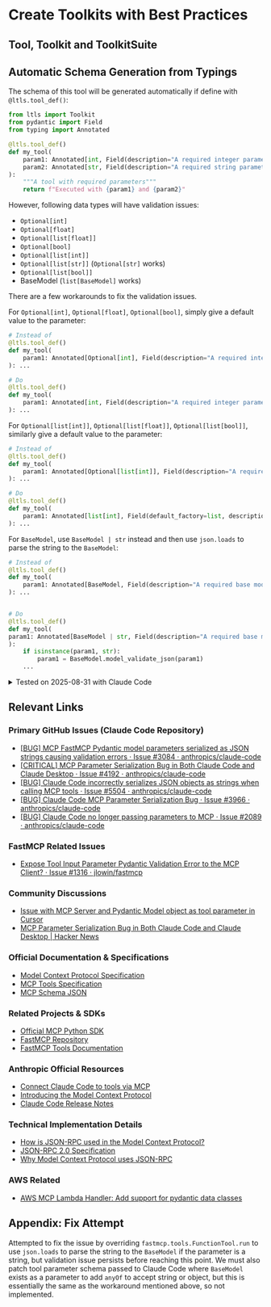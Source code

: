 # Create Toolkits with Best Practices

## Tool, Toolkit and ToolkitSuite

## Automatic Schema Generation from Typings

The schema of this tool will be generated automatically if define with `@ltls.tool_def()`:

```python
from ltls import Toolkit
from pydantic import Field
from typing import Annotated

@ltls.tool_def()
def my_tool(
    param1: Annotated[int, Field(description="A required integer parameter")],
    param2: Annotated[str, Field(description="A required string parameter")],
):
    """A tool with required parameters"""
    return f"Executed with {param1} and {param2}"
```

However, following data types will have validation issues:

- `Optional[int]`
- `Optional[float]`
- `Optional[list[float]]`
- `Optional[bool]`
- `Optional[list[int]]`
- `Optional[list[str]]` (`Optional[str]` works)
- `Optional[list[bool]]`
- BaseModel (`list[BaseModel]` works)

There are a few workarounds to fix the validation issues.

For `Optional[int]`, `Optional[float]`, `Optional[bool]`, simply give a default value to the parameter:

```python
# Instead of
@ltls.tool_def()
def my_tool(
    param1: Annotated[Optional[int], Field(description="A required integer parameter")],
): ...

# Do
@ltls.tool_def()
def my_tool(
    param1: Annotated[int, Field(description="A required integer parameter")] = 0,
): ...
```

For `Optional[list[int]]`, `Optional[list[float]]`, `Optional[list[bool]]`, similarly give a default value to the parameter:

```python
# Instead of
@ltls.tool_def()
def my_tool(
    param1: Annotated[Optional[list[int]], Field(description="A required list of integers")],
): ...

# Do
@ltls.tool_def()
def my_tool(
    param1: Annotated[list[int], Field(default_factory=list, description="A required list of integers")],
): ...
```

For `BaseModel`, use `BaseModel | str` instead and then use `json.loads` to parse the string to the `BaseModel`:

```python
# Instead of
@ltls.tool_def()
def my_tool(
    param1: Annotated[BaseModel, Field(description="A required base model parameter")],
): ...


# Do
@ltls.tool_def()
def my_tool(
param1: Annotated[BaseModel | str, Field(description="A required base model parameter")],
):
    if isinstance(param1, str):
        param1 = BaseModel.model_validate_json(param1)
    ...

```

<details>
<summary>Tested on 2025-08-31 with Claude Code</summary>

```text
> Test all structured param tools from test-fastmcp with all possible params

⏺ I'll test all structured param tools from test-fastmcp with various parameter combinations. Let me start by examining the available tools and then systematically test them.

⏺ Now I'll start testing the int_tool with different integer values:

⏺ test-fastmcp - int_tool (MCP)(params: 42)
  ⎿  42

⏺ test-fastmcp - int_tool (MCP)(params: -100)
  ⎿  -100

⏺ test-fastmcp - int_tool (MCP)(params: 0)
  ⎿  0

⏺ test-fastmcp - int_tool (MCP)(params: 999999)
  ⎿  999999

⏺ Now testing optional_int_tool with null and integer values:

⏺ test-fastmcp - optional_int_tool (MCP)(params: "null")
  ⎿  Error: Input validation error: 'null' is not valid under any of the given schemas

⏺ test-fastmcp - optional_int_tool (MCP)(params: "123")
  ⎿  Error: Input validation error: '123' is not valid under any of the given schemas

⏺ test-fastmcp - optional_int_tool (MCP)(params: "-456")
  ⎿  Error: Input validation error: '-456' is not valid under any of the given schemas

⏺ Let me check the schema again - I need to pass the actual null value, not the string "null":

⏺ test-fastmcp - optional_int_tool (MCP)(params: "123")
  ⎿  Error: Input validation error: '123' is not valid under any of the given schemas

⏺ test-fastmcp - optional_int_tool (MCP)(params: "-456")
  ⎿  Error: Input validation error: '-456' is not valid under any of the given schemas

⏺ The schema shows "anyOf": [{"type": "integer"}, {"type": "null"}], so let me try with proper null value:

⏺ test-fastmcp - optional_int_tool (MCP)(params: "")
  ⎿  Error: Input validation error: '' is not valid under any of the given schemas

⏺ The optional_int_tool seems to have validation issues. Let me move on to testing default_int_tool:

⏺ Testing default_int_tool with and without parameters:
  ⎿  1

⏺ test-fastmcp - default_int_tool (MCP)(params: 777)
  ⎿  777

⏺ test-fastmcp - default_int_tool (MCP)(params: -999)
  ⎿  -999

⏺ Testing list_ints_tool with various integer arrays:

⏺ test-fastmcp - list_ints_tool (MCP)(params: [1,2,3,4,5])
  ⎿  [
       1,
       2,
     … +4 lines (ctrl+r to expand)

⏺ test-fastmcp - list_ints_tool (MCP)(params: [])


⏺ test-fastmcp - list_ints_tool (MCP)(params: [-100,0,100,999])
  ⎿  [
       -100,
       0,
     … +3 lines (ctrl+r to expand)

⏺ test-fastmcp - list_ints_tool (MCP)(params: [42])
  ⎿  [
       42
     ]

⏺ Continue with the remaining tests. Let me batch the next several tests to move efficiently through all the tools:

⏺ Testing optional_list_ints_tool and continuing with the remaining tests:

⏺ test-fastmcp - optional_list_ints_tool (MCP)(params: "[10, 20, 30]")
  ⎿  Error: Input validation error: '[10, 20, 30]' is not valid under any of the given schemas


⏺ test-fastmcp - default_list_ints_tool (MCP)(params: [99,88,77])
  ⎿  [
       99,
       88,
     … +2 lines (ctrl+r to expand)

⏺ test-fastmcp - float_tool (MCP)(params: 3.14159)
  ⎿  3.14159

⏺ test-fastmcp - float_tool (MCP)(params: -2.718)
  ⎿  -2.718

⏺ test-fastmcp - float_tool (MCP)(params: 0)
  ⎿  0

⏺ Continuing with more tests:

⏺ test-fastmcp - optional_float_tool (MCP)(params: "1.23")
  ⎿  Error: Input validation error: '1.23' is not valid under any of the given schemas
  ⎿  1

⏺ test-fastmcp - default_float_tool (MCP)(params: 5.67)
  ⎿  5.67

⏺ test-fastmcp - list_floats_tool (MCP)(params: [1.1,2.2,3.3])
  ⎿  [
       1.1,
       2.2,
     … +2 lines (ctrl+r to expand)

⏺ test-fastmcp - optional_list_floats_tool (MCP)(params: "[4.4, 5.5]")
  ⎿  Error: Input validation error: '[4.4, 5.5]' is not valid under any of the given schemas


⏺ Continuing with string tools:

⏺ test-fastmcp - str_tool (MCP)(params: "hello world")
  ⎿  hello world

⏺ test-fastmcp - str_tool (MCP)(params: "")
  ⎿

⏺ test-fastmcp - str_tool (MCP)(params: "special chars: !@#$%^&*()")
  ⎿  special chars: !@#$%^&*()

⏺ test-fastmcp - optional_str_tool (MCP)(params: "test string")
  ⎿  test string
  ⎿  default_str_tool

⏺ test-fastmcp - default_str_tool (MCP)(params: "custom string")
  ⎿  custom string

⏺ test-fastmcp - list_strs_tool (MCP)(params: ["apple","banana","cherry"])
  ⎿  [
       "apple",
       "banana",
     … +2 lines (ctrl+r to expand)

⏺ test-fastmcp - list_strs_tool (MCP)(params: [])


⏺ test-fastmcp - optional_list_strs_tool (MCP)(params: "[\"one\", \"two\"]")
  ⎿  Error: Input validation error: '["one", "two"]' is not valid under any of the given schemas


⏺ test-fastmcp - default_list_strs_tool (MCP)(params: ["custom","list"])
  ⎿  [
       "custom",
       "list"
     ]

⏺ test-fastmcp - bool_tool (MCP)(params: true)
  ⎿  true

⏺ Continuing with boolean tools:

⏺ test-fastmcp - bool_tool (MCP)(params: false)
  ⎿  false

⏺ test-fastmcp - optional_bool_tool (MCP)(params: "true")
  ⎿  Error: Input validation error: 'true' is not valid under any of the given schemas
  ⎿  true

⏺ test-fastmcp - default_bool_tool (MCP)(params: false)
  ⎿  false

⏺ test-fastmcp - list_bools_tool (MCP)(params: [true,false,true])
  ⎿  [
       true,
       false,
     … +2 lines (ctrl+r to expand)

⏺ test-fastmcp - list_bools_tool (MCP)(params: [])


⏺ test-fastmcp - optional_list_bools_tool (MCP)(params: "[false, true]")
  ⎿  Error: Input validation error: '[false, true]' is not valid under any of the given schemas


⏺ test-fastmcp - default_list_bools_tool (MCP)(params: [true,true,false])
  ⎿  [
       true,
       true,
     … +2 lines (ctrl+r to expand)

⏺ test-fastmcp - mix_types_tool (MCP)(str_param: "hello", int_param: 42, bool_param: true)
  ⎿  {
       "str_param": "hello",
       "int_param": 42,
     … +2 lines (ctrl+r to expand)

⏺ test-fastmcp - mix_types_tool (MCP)(str_param: "test", int_param: -100, bool_param: false)
  ⎿  {
       "str_param": "test",
       "int_param": -100,
     … +2 lines (ctrl+r to expand)
  ⎿  {
       "optional_str_param": null,
       "optional_int_param": null,
     … +2 lines (ctrl+r to expand)

⏺ Finishing the remaining tests:

⏺ test-fastmcp - optional_mix_types_tool (MCP)(optional_str_param: "test", optional_int_param: "123", optional_bool_param: "true")
  ⎿  Error: Input validation error: '123' is not valid under any of the given schemas
  ⎿  {
       "default_str_param": "default_str_param",
       "default_int_param": 1,
     … +2 lines (ctrl+r to expand)

⏺ test-fastmcp - default_mix_types_tool (MCP)(default_str_param: "custom", default_int_param: 999, default_bool_param: false)
  ⎿  {
       "default_str_param": "custom",
       "default_int_param": 999,
     … +2 lines (ctrl+r to expand)

⏺ test-fastmcp - structured_params_tool (MCP)(params: "{\n  \"int_param\": 42,\n  \"float_param\": 3.14,\n  \"bool_param\": true,\n  \"str_param\": \"hello world\",\n  \"list_strs_param\": [\"a\", \"b\", \"c\"],\n
                                             \"list_ints_param\": [1, 2, 3],\n  \"list_bools_param\": [true, false, true],\n  \"list_floats_param\": [1.1, 2.2, 3.3]\n}")
  ⎿  Error: Input validation error: '{\n  "int_param": 42,\n  "float_param": 3.14,\n  "bool_param": true,\n  "str_param": "hello world",\n  "list_strs_param": ["a", "b", "c"],\n  "list_ints_param": [1, 2, 3],\n
     "list_bools_param": [true, false, true],\n  "list_floats_param": [1.1, 2.2, 3.3]\n}' is not of type 'object'

⏺ Let me fix the structured params test with proper JSON object format:

⏺ test-fastmcp - structured_params_tool (MCP)(params: "{\n  \"int_param\": 42,\n  \"float_param\": 3.14,\n  \"bool_param\": true,\n  \"str_param\": \"hello world\",\n  \"list_strs_param\": [\"a\", \"b\", \"c\"],\n
                                             \"list_ints_param\": [1, 2, 3],\n  \"list_bools_param\": [true, false, true],\n  \"list_floats_param\": [1.1, 2.2, 3.3],\n  \"default_str_param\": \"default test\",\n
                                             \"default_int_param\": 100,\n  \"default_bool_param\": false,\n  \"default_list_strs_param\": [\"x\", \"y\"],\n  \"default_list_ints_param\": [10, 20],\n
                                             \"default_list_bools_param\": [false, true],\n  \"default_list_floats_param\": [5.5, 6.6]\n}")
  ⎿  Error: Input validation error: '{\n  "int_param": 42,\n  "float_param": 3.14,\n  "bool_param": true,\n  "str_param": "hello world",\n  "list_strs_param": ["a", "b", "c"],\n  "list_ints_param": [1, 2, 3],\n
     "list_bools_param": [true, false, true],\n  "list_floats_param": [1.1, 2.2, 3.3],\n  "default_str_param": "default test",\n  "default_int_param": 100,\n  "default_bool_param": false,\n  "default_list_strs_param": ["x",
     "y"],\n  "default_list_ints_param": [10, 20],\n  "default_list_bools_param": [false, true],\n  "default_list_floats_param": [5.5, 6.6]\n}' is not of type 'object'

⏺ test-fastmcp - list_structured_params_tool (MCP)(params:
                                                  [{"int_param":1,"float_param":1.1,"bool_param":true,"str_param":"first","list_strs_param":["a"],"list_ints_param":[1],"list_bools_param":[true],"list_floats_param":[1]},{"int_pa
                                                  ram":2,"float_param":2.2,"bool_param":false,"str_param":"second","list_strs_param":["b","c"],"list_ints_param":[2,3],"list_bools_param":[false,true],"list_floats_param":[2,3]}])
  ⎿  [
       {
         "int_param": 1,
     … +55 lines (ctrl+r to expand)

⏺ All structured param tools from test-fastmcp have been tested with comprehensive parameter combinations:

  Test Results Summary:

  Working Tools:
  - int_tool - Returns integer values correctly
  - default_int_tool - Uses default value (1) when no params, accepts custom values
  - list_ints_tool - Handles integer arrays including empty arrays
  - default_list_ints_tool - Uses empty array default, accepts custom arrays
  - float_tool - Handles float values with proper formatting
  - default_float_tool - Uses default value (1.0), accepts custom values
  - list_floats_tool - Handles float arrays correctly
  - default_list_floats_tool - Uses empty array default, accepts custom arrays
  - str_tool - Handles strings including empty strings and special characters
  - optional_str_tool - Accepts string values
  - default_str_tool - Uses default value ("default_str_tool"), accepts custom values
  - list_strs_tool - Handles string arrays including empty arrays
  - default_list_strs_tool - Uses empty array default, accepts custom arrays
  - bool_tool - Handles true/false values
  - default_bool_tool - Uses default value (true), accepts custom values
  - list_bools_tool - Handles boolean arrays including empty arrays
  - default_list_bools_tool - Uses empty array default, accepts custom arrays
  - mix_types_tool - Returns JSON object with all provided parameters
  - optional_mix_types_tool - Returns JSON with null values for optional parameters
  - default_mix_types_tool - Uses default values when no params, accepts custom values
  - list_structured_params_tool - Handles arrays of complex parameter objects

  Tools with Validation Issues:
  - optional_int_tool - Schema validation errors with both null and integer values
  - optional_list_ints_tool - Schema validation errors with array values
  - optional_float_tool - Schema validation errors with float values
  - optional_list_floats_tool - Schema validation errors with array values
  - optional_list_strs_tool - Schema validation errors with string arrays
  - optional_bool_tool - Schema validation errors with boolean values
  - optional_list_bools_tool - Schema validation errors with boolean arrays
  - structured_params_tool - Schema validation errors with object parameters (expects actual object, not JSON string)

  The optional parameter tools appear to have schema validation issues that prevent proper null/value handling.
```

</details>

## Relevant Links

### Primary GitHub Issues (Claude Code Repository)

- [[BUG] MCP FastMCP Pydantic model parameters serialized as JSON strings causing validation errors · Issue #3084 · anthropics/claude-code](https://github.com/anthropics/claude-code/issues/3084)
- [[CRITICAL] MCP Parameter Serialization Bug in Both Claude Code and Claude Desktop · Issue #4192 · anthropics/claude-code](https://github.com/anthropics/claude-code/issues/4192)
- [[BUG] Claude Code incorrectly serializes JSON objects as strings when calling MCP tools · Issue #5504 · anthropics/claude-code](https://github.com/anthropics/claude-code/issues/5504)
- [[BUG] Claude Code MCP Parameter Serialization Bug · Issue #3966 · anthropics/claude-code](https://github.com/anthropics/claude-code/issues/3966)
- [[BUG] Claude Code no longer passing parameters to MCP · Issue #2089 · anthropics/claude-code](https://github.com/anthropics/claude-code/issues/2089)

### FastMCP Related Issues

- [Expose Tool Input Parameter Pydantic Validation Error to the MCP Client? · Issue #1316 · jlowin/fastmcp](https://github.com/jlowin/fastmcp/issues/1316)

### Community Discussions

- [Issue with MCP Server and Pydantic Model object as tool parameter in Cursor](https://forum.cursor.com/t/issue-with-mcp-server-and-pydantic-model-object-as-tool-parameter-in-cursor/77110)
- [MCP Parameter Serialization Bug in Both Claude Code and Claude Desktop | Hacker News](https://news.ycombinator.com/item?id=44659321)

### Official Documentation & Specifications

- [Model Context Protocol Specification](https://modelcontextprotocol.io/specification)
- [MCP Tools Specification](https://spec.modelcontextprotocol.io/specification/2024-11-05/server/tools/)
- [MCP Schema JSON](https://github.com/modelcontextprotocol/specification/blob/main/schema/2024-11-05/schema.json)

### Related Projects & SDKs

- [Official MCP Python SDK](https://github.com/modelcontextprotocol/python-sdk)
- [FastMCP Repository](https://github.com/jlowin/fastmcp)
- [FastMCP Tools Documentation](https://gofastmcp.com/servers/tools)

### Anthropic Official Resources

- [Connect Claude Code to tools via MCP](https://docs.anthropic.com/en/docs/claude-code/mcp)
- [Introducing the Model Context Protocol](https://www.anthropic.com/news/model-context-protocol)
- [Claude Code Release Notes](https://docs.anthropic.com/en/release-notes/claude-code)

### Technical Implementation Details

- [How is JSON-RPC used in the Model Context Protocol?](https://milvus.io/ai-quick-reference/how-is-jsonrpc-used-in-the-model-context-protocol)
- [JSON-RPC 2.0 Specification](https://www.jsonrpc.org/specification)
- [Why Model Context Protocol uses JSON-RPC](https://medium.com/@dan.avila7/why-model-context-protocol-uses-json-rpc-64d466112338)

### AWS Related

- [AWS MCP Lambda Handler: Add support for pydantic data classes](https://github.com/awslabs/mcp/issues/684)

## Appendix: Fix Attempt

Attempted to fix the issue by overriding `fastmcp.tools.FunctionTool.run` to use `json.loads` to parse the string to the `BaseModel` if the parameter is a string, but validation issue persists before reaching this point. We must also patch tool parameter schema passed to Claude Code where `BaseModel` exists as a parameter to add `anyOf` to accept string or object, but this is essentially the same as the workaround mentioned above, so not implemented.
